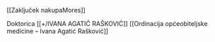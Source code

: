 
[[Zaključek nakupaMores]]

Doktorica
[[+/IVANA AGATIĆ RAŠKOVIĆ]]
[[Ordinacija općeobiteljske medicine – Ivana Agatić Rašković]]